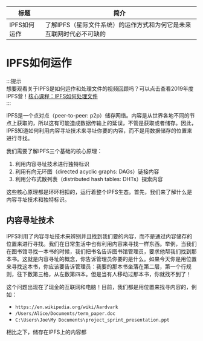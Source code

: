 标题|简介
| --- | --- |
IPFS如何运作|了解IPFS（星际文件系统）的运作方式和为何它是未来互联网时代必不可缺的

# IPFS如何运作

:::提示   
想要观看关于IPFS是如何运作和处理文件的视频回顾吗？可以点击查看2019年度IPFS营！[核心课程：IPFS如何处理文件](https://www.youtube.com/watch?v=Z5zNPwMDYGg)  
::: 

IPFS是一个点对点（peer-to-peer: p2p）储存网络。内容是从世界各地不同的节点上获取的，所以这有可能造成数据传输上的延误，不管是获取或者储存。因此，IPFS知道如何利用内容寻址技术来寻址你要的内容，而不是用数据储存的位置来进行寻找。  

我们需要了解IPFS三个基础的核心原理：
1. 利用内容寻址技术进行独特标识
2. 利用有向无环图（directed acyclic graphs: DAGs）链接内容
3. 利用分布式散列表（distributed hash tables: DHTs）探索内容

这些核心原理都是环环相扣的，运行着整个IPFS生态。首先，我们来了解什么是内容寻址技术和独特标识。

## 内容寻址技术

IPFS利用了内容寻址技术来辨别并且找到我们要的内容，而不是通过内容储存的位置来进行寻找。我们在日常生活中也有利用内容来寻找一样东西。举例，当我们在图书馆寻找一本书的时候，我们把书名告诉图书馆管理员，要求他帮我们找到那本书。这就是内容寻址的概念，你告诉管理员你要的是什么。如果今天你是用位置来寻找这本书，你应该要告诉管理员：我要的那本书坐落在第二层，第一个行规则，往下数第三格，从左数第四本。但是当有人移动过那本书，你就找不到了！

这个问题出现在了现金的互联网和电脑！目前，我们都是用位置来找寻内容的，例如：

- `https://en.wikipedia.org/wiki/Aardvark`
- `/Users/Alice/Documents/term_paper.doc`
- `C:\Users\Joe\My Documents\project_sprint_presentation.ppt`

相比之下，储存在IPFS上的内容都


